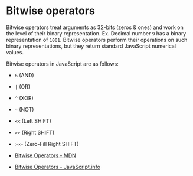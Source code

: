 # Bitwise operators

Bitwise operators treat arguments as 32-bits (zeros & ones) and work on the level of their binary representation.
Ex. Decimal number `9` has a binary representation of `1001`. Bitwise operators perform their operations on such binary representations, but they return standard JavaScript numerical values.

Bitwise operators in JavaScript are as follows:

- `&` (AND)
- `|` (OR)
- `^` (XOR)
- `~` (NOT)
- `<<` (Left SHIFT)
- `>>` (Right SHIFT)
- `>>>` (Zero-Fill Right SHIFT)

- [Bitwise Operators - MDN](https://developer.mozilla.org/en-US/docs/Web/JavaScript/Guide/Expressions_and_Operators#bitwise_operators)
- [Bitwise Operators - JavaScript.info](https://javascript.info/operators#bitwise-operators)